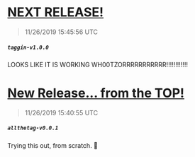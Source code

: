 # [NEXT RELEASE!](https://github.com/Mike-EEE/action-jackson/releases/tag/taggin-v1.0.0)
> 11/26/2019 15:45:56 UTC
##### ``taggin-v1.0.0``
LOOKS LIKE IT IS WORKING WH00TZORRRRRRRRRRR!!!!!!!!!!!!
# [New Release... from the TOP!](https://github.com/Mike-EEE/action-jackson/releases/tag/allthetag-v0.0.1)
> 11/26/2019 15:40:55 UTC
##### ``allthetag-v0.0.1``
Trying this out, from scratch. &#129310;

